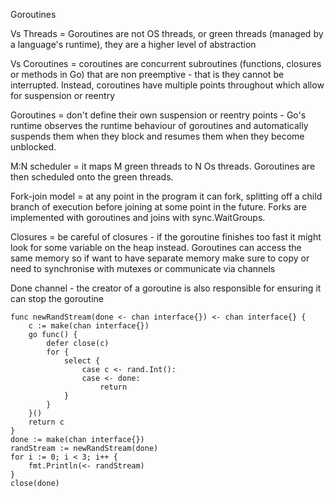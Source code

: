 Goroutines

Vs Threads = Goroutines are not OS threads, or green threads (managed by a language's runtime), they are a higher level of abstraction

Vs Coroutines = coroutines are concurrent subroutines (functions, closures or methods in Go) that are non preemptive - that is they cannot be interrupted. Instead, coroutines have multiple points throughout which allow for suspension or reentry

Goroutines = don't define their own suspension or reentry points - Go's runtime observes the runtime behaviour of goroutines and automatically suspends them when they block and resumes them when they become unblocked.

M:N scheduler = it maps M green threads to N Os threads. Goroutines are then scheduled onto the green threads. 

Fork-join model = at any point in the program it can fork, splitting off a child branch of execution before joining at some point in the future. Forks are implemented with goroutines and joins with sync.WaitGroups. 

Closures = be careful of closures - if the goroutine finishes too fast it might look for some variable on the heap instead. Goroutines can access the same memory so if want to have separate memory make sure to copy or need to synchronise with mutexes or communicate via channels

Done channel - the creator of a goroutine is also responsible for ensuring it can stop the goroutine
```
func newRandStream(done <- chan interface{}) <- chan interface{} {
    c := make(chan interface{})
    go func() {
        defer close(c)
        for {
            select {
                case c <- rand.Int():
                case <- done:
                    return
            }
        }
    }()
    return c
} 
done := make(chan interface{})
randStream := newRandStream(done)
for i := 0; i < 3; i++ {
    fmt.Println(<- randStream)
}
close(done)
```